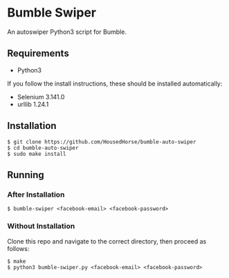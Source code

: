 # Bumble Swiper
An autoswiper Python3 script for Bumble.

## Requirements

- Python3

If you follow the install instructions, these should be installed automatically:

- Selenium 3.141.0
- urllib 1.24.1

## Installation

```
$ git clone https://github.com/HousedHorse/bumble-auto-swiper
$ cd bumble-auto-swiper
$ sudo make install
```

## Running

### After Installation

```
$ bumble-swiper <facebook-email> <facebook-password>
```

### Without Installation

Clone this repo and navigate to the correct directory, then proceed as follows:

```
$ make
$ python3 bumble-swiper.py <facebook-email> <facebook-password>
```
